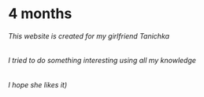 # 4 months
###### This website is created for my girlfriend Tanichka
###### I tried to do something interesting using all my knowledge
###### I hope she likes it)
